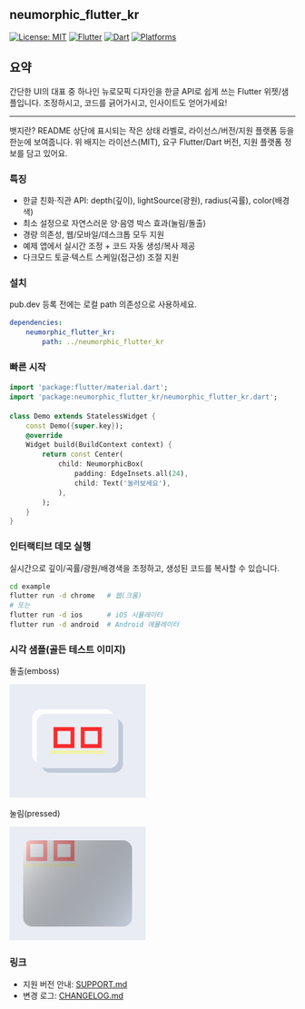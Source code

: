 ## neumorphic_flutter_kr

[![License: MIT](https://img.shields.io/badge/License-MIT-blue.svg)](LICENSE)
[![Flutter](https://img.shields.io/badge/Flutter-%3E%3D3.19.0-02569B?logo=flutter)](https://flutter.dev)
[![Dart](https://img.shields.io/badge/Dart-%3E%3D3.3.0-0175C2?logo=dart)](https://dart.dev)
[![Platforms](https://img.shields.io/badge/Platforms-Android%20iOS%20Web%20Desktop-4CAF50)](https://docs.flutter.dev/development/platform-integration)

## 요약
간단한 UI의 대표 중 하나인 뉴로모픽 디자인을 한글 API로 쉽게 쓰는 Flutter 위젯/샘플입니다.
조정하시고, 코드를 긁어가시고, 인사이트도 얻어가세요!

---

뱃지란? README 상단에 표시되는 작은 상태 라벨로, 라이선스/버전/지원 플랫폼 등을 한눈에 보여줍니다. 위 배지는 라이선스(MIT), 요구 Flutter/Dart 버전, 지원 플랫폼 정보를 담고 있어요.

### 특징
- 한글 친화·직관 API: depth(깊이), lightSource(광원), radius(곡률), color(배경색)
- 최소 설정으로 자연스러운 양·음영 박스 효과(눌림/돌출)
- 경량 의존성, 웹/모바일/데스크톱 모두 지원
- 예제 앱에서 실시간 조정 + 코드 자동 생성/복사 제공
 - 다크모드 토글·텍스트 스케일(접근성) 조절 지원

### 설치
pub.dev 등록 전에는 로컬 path 의존성으로 사용하세요.

```yaml
dependencies:
	neumorphic_flutter_kr:
		path: ../neumorphic_flutter_kr
```

### 빠른 시작
```dart
import 'package:flutter/material.dart';
import 'package:neumorphic_flutter_kr/neumorphic_flutter_kr.dart';

class Demo extends StatelessWidget {
	const Demo({super.key});
	@override
	Widget build(BuildContext context) {
		return const Center(
			child: NeumorphicBox(
				padding: EdgeInsets.all(24),
				child: Text('눌러보세요'),
			),
		);
	}
}
```

### 인터랙티브 데모 실행
실시간으로 깊이/곡률/광원/배경색을 조정하고, 생성된 코드를 복사할 수 있습니다.

```bash
cd example
flutter run -d chrome   # 웹(크롬)
# 또는
flutter run -d ios      # iOS 시뮬레이터
flutter run -d android  # Android 에뮬레이터
```

### 시각 샘플(골든 테스트 이미지)
돌출(emboss)

![Neumorphic emboss](test/test/goldens/neumorphic_box.emboss.png)

눌림(pressed)

![Neumorphic pressed](test/test/goldens/neumorphic_box.pressed.png)

### 링크
- 지원 버전 안내: [SUPPORT.md](SUPPORT.md)
- 변경 로그: [CHANGELOG.md](CHANGELOG.md)
